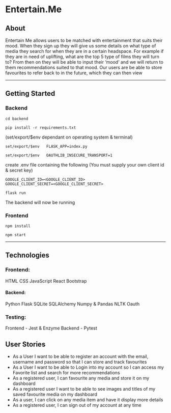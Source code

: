 # Entertain.Me

## About 
Entertain Me allows users to be matched with entertainment that suits their mood. When they sign up they will give us some details on what type of media they search for when they are in a certain headspace. For example if they are in need of uplifting, what are the top 5 type of films they will turn to? From then on they will be able to input their ‘mood’ and we will return to them recommendations suited to that mood. Our users are be able to store favourites to refer back to in the future, which they can then view

---

## Getting Started 


### Backend
```
cd backend
```
```
pip install -r requirements.txt
```
(set/export/$env dependant on operating system & terminal)
```
set/export/$env   FLASK_APP=index.py 
```
```
set/export/$env   OAUTHLIB_INSECURE_TRANSPORT=1
```

create .env file containing the following (You must supply your own client id & secret key)

```
GOOGLE_CLIENT_ID=<GOOGLE_CLIENT_ID>
GOOGLE_CLIENT_SECRET=<GOOGLE_CLIENT_SECRET>
```

```
flask run
```
The backend will now be running




### Frontend

```
npm install
```
```
npm start
```

----
## Technologies
### Frontend:
HTML
CSS
JavaScript
React
Bootstrap

#### Backend:
Python
Flask
SQLite
SQLAlchemy
Numpy & Pandas
NLTK
Oauth

### Testing:
Frontend - Jest & Enzyme
Backend - Pytest







## User Stories
- As a User I want to be able to register an account with the email, username and password so that I can store and track favourites 
- As a User I want to be able to  Login into my account so I can access my Favorite list and search for more recommendations 
- As a registered user, I can favourite any media and store it on my dashboard
- As a registered user I want to be able to see images and titles of my saved favourite media on my dashboard
- As a user, I can click on any media item and have it display more details
- As a registered user, I can sign out of my account at any time





